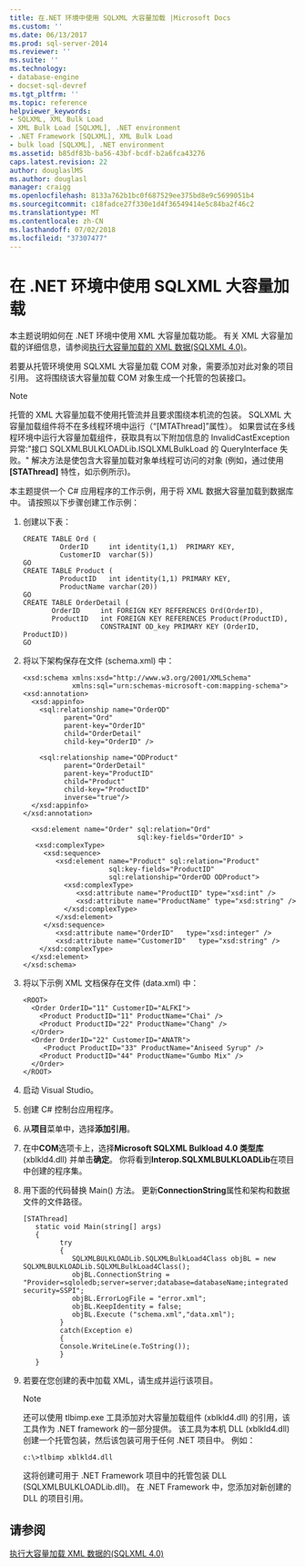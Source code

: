 ```yaml
---
title: 在.NET 环境中使用 SQLXML 大容量加载 |Microsoft Docs
ms.custom: ''
ms.date: 06/13/2017
ms.prod: sql-server-2014
ms.reviewer: ''
ms.suite: ''
ms.technology:
- database-engine
- docset-sql-devref
ms.tgt_pltfrm: ''
ms.topic: reference
helpviewer_keywords:
- SQLXML, XML Bulk Load
- XML Bulk Load [SQLXML], .NET environment
- .NET Framework [SQLXML], XML Bulk Load
- bulk load [SQLXML], .NET environment
ms.assetid: b85df83b-ba56-43bf-bcdf-b2a6fca43276
caps.latest.revision: 22
author: douglaslMS
ms.author: douglasl
manager: craigg
ms.openlocfilehash: 8133a762b1bc0f687529ee375bd8e9c5699051b4
ms.sourcegitcommit: c18fadce27f330e1d4f36549414e5c84ba2f46c2
ms.translationtype: MT
ms.contentlocale: zh-CN
ms.lasthandoff: 07/02/2018
ms.locfileid: "37307477"
---
```

# <a name="using-sqlxml-bulk-load-in-the-net-environment"></a>在 .NET 环境中使用 SQLXML 大容量加载
  本主题说明如何在 .NET 环境中使用 XML 大容量加载功能。 有关 XML 大容量加载的详细信息，请参阅[执行大容量加载的 XML 数据&#40;SQLXML 4.0&#41;](bulk-load-xml/performing-bulk-load-of-xml-data-sqlxml-4-0.md)。  
  
 若要从托管环境使用 SQLXML 大容量加载 COM 对象，需要添加对此对象的项目引用。 这将围绕该大容量加载 COM 对象生成一个托管的包装接口。  
  
> [!NOTE]  
>  托管的 XML 大容量加载不使用托管流并且要求围绕本机流的包装。 SQLXML 大容量加载组件将不在多线程环境中运行（“[MTAThread]”属性）。 如果尝试在多线程环境中运行大容量加载组件，获取具有以下附加信息的 InvalidCastException 异常:"接口 SQLXMLBULKLOADLib.ISQLXMLBulkLoad 的 QueryInterface 失败。" 解决方法是使包含大容量加载对象单线程可访问的对象 (例如，通过使用 **[STAThread]** 特性，如示例所示)。  
  
 本主题提供一个 C# 应用程序的工作示例，用于将 XML 数据大容量加载到数据库中。 请按照以下步骤创建工作示例：  
  
1.  创建以下表：  
  
    ```  
    CREATE TABLE Ord (  
             OrderID     int identity(1,1)  PRIMARY KEY,  
             CustomerID  varchar(5))  
    GO  
    CREATE TABLE Product (  
             ProductID   int identity(1,1) PRIMARY KEY,  
             ProductName varchar(20))  
    GO  
    CREATE TABLE OrderDetail (  
           OrderID     int FOREIGN KEY REFERENCES Ord(OrderID),  
           ProductID   int FOREIGN KEY REFERENCES Product(ProductID),  
                       CONSTRAINT OD_key PRIMARY KEY (OrderID, ProductID))  
    GO  
    ```  
  
2.  将以下架构保存在文件 (schema.xml) 中：  
  
    ```  
    <xsd:schema xmlns:xsd="http://www.w3.org/2001/XMLSchema"  
                xmlns:sql="urn:schemas-microsoft-com:mapping-schema">  
    <xsd:annotation>  
      <xsd:appinfo>  
        <sql:relationship name="OrderOD"  
              parent="Ord"  
              parent-key="OrderID"  
              child="OrderDetail"  
              child-key="OrderID" />  
  
        <sql:relationship name="ODProduct"  
              parent="OrderDetail"  
              parent-key="ProductID"  
              child="Product"  
              child-key="ProductID"   
              inverse="true"/>  
      </xsd:appinfo>  
    </xsd:annotation>  
  
      <xsd:element name="Order" sql:relation="Ord"   
                                sql:key-fields="OrderID" >  
       <xsd:complexType>  
         <xsd:sequence>  
            <xsd:element name="Product" sql:relation="Product"   
                         sql:key-fields="ProductID"  
                         sql:relationship="OrderOD ODProduct">  
              <xsd:complexType>  
                 <xsd:attribute name="ProductID" type="xsd:int" />  
                 <xsd:attribute name="ProductName" type="xsd:string" />  
              </xsd:complexType>  
            </xsd:element>  
         </xsd:sequence>  
            <xsd:attribute name="OrderID"   type="xsd:integer" />   
            <xsd:attribute name="CustomerID"   type="xsd:string" />  
        </xsd:complexType>  
      </xsd:element>  
    </xsd:schema>  
    ```  
  
3.  将以下示例 XML 文档保存在文件 (data.xml) 中：  
  
    ```  
    <ROOT>    
      <Order OrderID="11" CustomerID="ALFKI">  
        <Product ProductID="11" ProductName="Chai" />  
        <Product ProductID="22" ProductName="Chang" />  
      </Order>  
      <Order OrderID="22" CustomerID="ANATR">  
         <Product ProductID="33" ProductName="Aniseed Syrup" />  
        <Product ProductID="44" ProductName="Gumbo Mix" />  
      </Order>  
    </ROOT>  
    ```  
  
4.  启动 Visual Studio。  
  
5.  创建 C# 控制台应用程序。  
  
6.  从**项目**菜单中，选择**添加引用**。  
  
7.  在中**COM**选项卡上，选择**Microsoft SQLXML Bulkload 4.0 类型库**(xblkld4.dll) 并单击**确定**。 你将看到**Interop.SQLXMLBULKLOADLib**在项目中创建的程序集。  
  
8.  用下面的代码替换 Main() 方法。 更新**ConnectionString**属性和架构和数据文件的文件路径。  
  
    ```  
    [STAThread]  
       static void Main(string[] args)  
       {     
             try  
             {  
                SQLXMLBULKLOADLib.SQLXMLBulkLoad4Class objBL = new SQLXMLBULKLOADLib.SQLXMLBulkLoad4Class();  
                objBL.ConnectionString = "Provider=sqloledb;server=server;database=databaseName;integrated security=SSPI";  
                objBL.ErrorLogFile = "error.xml";  
                objBL.KeepIdentity = false;  
                objBL.Execute ("schema.xml","data.xml");  
             }  
             catch(Exception e)  
             {  
             Console.WriteLine(e.ToString());  
             }  
       }  
    ```  
  
9. 若要在您创建的表中加载 XML，请生成并运行该项目。  
  
    > [!NOTE]  
    >  还可以使用 tlbimp.exe 工具添加对大容量加载组件 (xblkld4.dll) 的引用，该工具作为 .NET framework 的一部分提供。 该工具为本机 DLL (xblkld4.dll) 创建一个托管包装，然后该包装可用于任何 .NET 项目中。 例如：  
  
    ```  
    c:\>tlbimp xblkld4.dll  
    ```  
  
     这将创建可用于 .NET Framework 项目中的托管包装 DLL (SQLXMLBULKLOADLib.dll)。 在 .NET Framework 中，您添加对新创建的 DLL 的项目引用。  
  
## <a name="see-also"></a>请参阅  
 [执行大容量加载 XML 数据的&#40;SQLXML 4.0&#41;](bulk-load-xml/performing-bulk-load-of-xml-data-sqlxml-4-0.md)  
  
  
